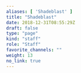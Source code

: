 ```yaml
---
aliases: [ 'Shadeblast' ]
title: "Shadeblast"
date: 2018-12-31T08:55:29Z
draft: false
type: "page"
kind: "staff"
role: "Staff"
favorite_channels: ""
weight: 13
no_link: true
---
```

